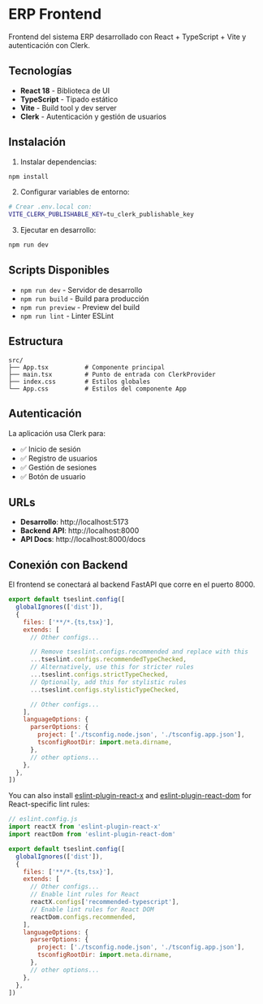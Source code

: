 # ERP Frontend

Frontend del sistema ERP desarrollado con React + TypeScript + Vite y autenticación con Clerk.

## Tecnologías

- **React 18** - Biblioteca de UI
- **TypeScript** - Tipado estático
- **Vite** - Build tool y dev server
- **Clerk** - Autenticación y gestión de usuarios

## Instalación

1. Instalar dependencias:
```bash
npm install
```

2. Configurar variables de entorno:
```bash
# Crear .env.local con:
VITE_CLERK_PUBLISHABLE_KEY=tu_clerk_publishable_key
```

3. Ejecutar en desarrollo:
```bash
npm run dev
```

## Scripts Disponibles

- `npm run dev` - Servidor de desarrollo
- `npm run build` - Build para producción
- `npm run preview` - Preview del build
- `npm run lint` - Linter ESLint

## Estructura

```
src/
├── App.tsx          # Componente principal
├── main.tsx         # Punto de entrada con ClerkProvider
├── index.css        # Estilos globales
└── App.css          # Estilos del componente App
```

## Autenticación

La aplicación usa Clerk para:
- ✅ Inicio de sesión
- ✅ Registro de usuarios
- ✅ Gestión de sesiones
- ✅ Botón de usuario

## URLs

- **Desarrollo**: http://localhost:5173
- **Backend API**: http://localhost:8000
- **API Docs**: http://localhost:8000/docs

## Conexión con Backend

El frontend se conectará al backend FastAPI que corre en el puerto 8000.

```js
export default tseslint.config([
  globalIgnores(['dist']),
  {
    files: ['**/*.{ts,tsx}'],
    extends: [
      // Other configs...

      // Remove tseslint.configs.recommended and replace with this
      ...tseslint.configs.recommendedTypeChecked,
      // Alternatively, use this for stricter rules
      ...tseslint.configs.strictTypeChecked,
      // Optionally, add this for stylistic rules
      ...tseslint.configs.stylisticTypeChecked,

      // Other configs...
    ],
    languageOptions: {
      parserOptions: {
        project: ['./tsconfig.node.json', './tsconfig.app.json'],
        tsconfigRootDir: import.meta.dirname,
      },
      // other options...
    },
  },
])
```

You can also install [eslint-plugin-react-x](https://github.com/Rel1cx/eslint-react/tree/main/packages/plugins/eslint-plugin-react-x) and [eslint-plugin-react-dom](https://github.com/Rel1cx/eslint-react/tree/main/packages/plugins/eslint-plugin-react-dom) for React-specific lint rules:

```js
// eslint.config.js
import reactX from 'eslint-plugin-react-x'
import reactDom from 'eslint-plugin-react-dom'

export default tseslint.config([
  globalIgnores(['dist']),
  {
    files: ['**/*.{ts,tsx}'],
    extends: [
      // Other configs...
      // Enable lint rules for React
      reactX.configs['recommended-typescript'],
      // Enable lint rules for React DOM
      reactDom.configs.recommended,
    ],
    languageOptions: {
      parserOptions: {
        project: ['./tsconfig.node.json', './tsconfig.app.json'],
        tsconfigRootDir: import.meta.dirname,
      },
      // other options...
    },
  },
])
```
